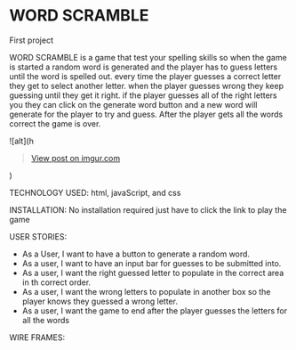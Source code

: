 # WORD SCRAMBLE

First project

WORD SCRAMBLE is a game that test your spelling skills so when the game is started a random word is generated and the player has to guess letters until the word is spelled out.
every time the player guesses a correct letter they get to select another letter. when the player guesses wrong they keep guessing until they get it right. if the player guesses all of the right letters you they can click on the generate word button and a new word will generate for the player to try and guess. After the player gets all the words correct the game is over.

![alt](h<blockquote class="imgur-embed-pub" lang="en" data-id="kog64EE"><a href="https://imgur.com/kog64EE">View post on imgur.com</a></blockquote><script async src="//s.imgur.com/min/embed.js" charset="utf-8"></script>)

TECHNOLOGY USED:
html, javaScript, and css


INSTALLATION:
No installation required just have to click the link to play the game

USER STORIES:

- As a User, I want to have a button to generate a random word.
- As a user, I want to have an input bar for guesses to be submitted into.
- As a user, I want the right guessed letter to populate in the correct area in th correct order.
- As a user, I want the wrong letters to populate in another box so the player knows they guessed a wrong letter.
- As a user, I want the game to end after the player guesses the letters for all the words 

WIRE FRAMES:
